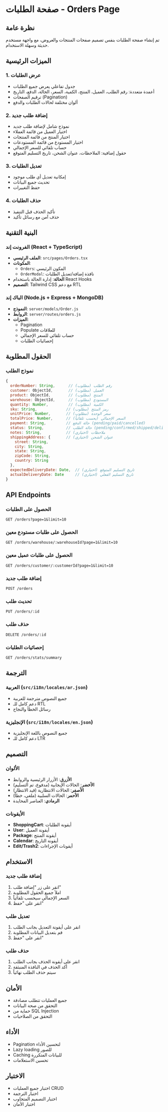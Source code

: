 # صفحة الطلبات - Orders Page

## نظرة عامة
تم إنشاء صفحة الطلبات بنفس تصميم صفحات المنتجات والعروض، مع واجهة مستخدم حديثة وسهلة الاستخدام.

## الميزات الرئيسية

### 1. عرض الطلبات
- جدول تفاعلي يعرض جميع الطلبات
- أعمدة متعددة: رقم الطلب، العميل، المنتج، الكمية، السعر، الحالة، الدفع، التاريخ
- ترقيم الصفحات (Pagination)
- ألوان مختلفة لحالات الطلبات والدفع

### 2. إضافة طلب جديد
- نموذج شامل لإضافة طلب جديد
- اختيار العميل من قائمة العملاء
- اختيار المنتج من قائمة المنتجات
- اختيار المستودع من قائمة المستودعات
- حساب تلقائي للسعر الإجمالي
- حقول إضافية: الملاحظات، عنوان الشحن، تاريخ التسليم المتوقع

### 3. تعديل الطلبات
- إمكانية تعديل أي طلب موجود
- تحديث جميع البيانات
- حفظ التغييرات

### 4. حذف الطلبات
- تأكيد الحذف قبل التنفيذ
- حذف آمن مع رسائل تأكيد

## البنية التقنية

### الفرونت إند (React + TypeScript)
- **الملف الرئيسي**: `src/pages/Orders.tsx`
- **المكونات**: 
  - `Orders`: المكون الرئيسي
  - `OrderModal`: نافذة إضافة/تعديل الطلبات
- **الحالة**: إدارة الحالة باستخدام React Hooks
- **التصميم**: Tailwind CSS مع دعم RTL

### الباك إند (Node.js + Express + MongoDB)
- **النموذج**: `server/models/Order.js`
- **الروابط**: `server/routes/orders.js`
- **الميزات**:
  - Pagination
  - Populate للعلاقات
  - حساب تلقائي للسعر الإجمالي
  - إحصائيات الطلبات

## الحقول المطلوبة

### نموذج الطلب
```javascript
{
  orderNumber: String,      // رقم الطلب (مطلوب)
  customer: ObjectId,       // العميل (مطلوب)
  product: ObjectId,        // المنتج (مطلوب)
  warehouse: ObjectId,      // المستودع (مطلوب)
  quantity: Number,         // الكمية (مطلوب)
  sku: String,             // رمز المنتج (مطلوب)
  unitPrice: Number,       // سعر الوحدة (مطلوب)
  totalPrice: Number,      // السعر الإجمالي (يحسب تلقائياً)
  payment: String,         // حالة الدفع (pending/paid/cancelled)
  status: String,          // حالة الطلب (pending/confirmed/shipped/delivered/cancelled)
  notes: String,           // ملاحظات (اختياري)
  shippingAddress: {       // عنوان الشحن (اختياري)
    street: String,
    city: String,
    state: String,
    zipCode: String,
    country: String
  },
  expectedDeliveryDate: Date,  // تاريخ التسليم المتوقع (اختياري)
  actualDeliveryDate: Date     // تاريخ التسليم الفعلي (اختياري)
}
```

## API Endpoints

### الحصول على الطلبات
```
GET /orders?page=1&limit=10
```

### الحصول على طلبات مستودع معين
```
GET /orders/warehouse/:warehouseId?page=1&limit=10
```

### الحصول على طلبات عميل معين
```
GET /orders/customer/:customerId?page=1&limit=10
```

### إضافة طلب جديد
```
POST /orders
```

### تحديث طلب
```
PUT /orders/:id
```

### حذف طلب
```
DELETE /orders/:id
```

### إحصائيات الطلبات
```
GET /orders/stats/summary
```

## الترجمة

### العربية (`src/i18n/locales/ar.json`)
- جميع النصوص مترجمة للعربية
- دعم كامل للـ RTL
- رسائل الخطأ والنجاح

### الإنجليزية (`src/i18n/locales/en.json`)
- جميع النصوص باللغة الإنجليزية
- دعم كامل للـ LTR

## التصميم

### الألوان
- **الأزرق**: الأزرار الرئيسية والروابط
- **الأخضر**: الحالات الإيجابية (مدفوع، تم التسليم)
- **الأصفر**: الحالات الانتظارية (قيد الانتظار)
- **الأحمر**: الحالات السلبية (ملغي، خطأ)
- **الرمادي**: العناصر المحايدة

### الأيقونات
- **ShoppingCart**: أيقونة الطلبات
- **User**: أيقونة العميل
- **Package**: أيقونة المنتج
- **Calendar**: أيقونة التاريخ
- **Edit/Trash2**: أيقونات الإجراءات

## الاستخدام

### إضافة طلب جديد
1. انقر على زر "إضافة طلب"
2. املأ جميع الحقول المطلوبة
3. السعر الإجمالي سيحسب تلقائياً
4. انقر على "حفظ"

### تعديل طلب
1. انقر على أيقونة التعديل بجانب الطلب
2. قم بتعديل البيانات المطلوبة
3. انقر على "حفظ"

### حذف طلب
1. انقر على أيقونة الحذف بجانب الطلب
2. أكد الحذف في النافذة المنبثقة
3. سيتم حذف الطلب نهائياً

## الأمان
- جميع العمليات تتطلب مصادقة
- التحقق من صحة البيانات
- حماية من SQL Injection
- التحقق من الصلاحيات

## الأداء
- Pagination لتحسين الأداء
- Lazy loading للصور
- Caching للبيانات المتكررة
- تحسين الاستعلامات

## الاختبار
- اختبار جميع العمليات CRUD
- اختبار الترجمة
- اختبار التصميم المتجاوب
- اختبار الأمان 